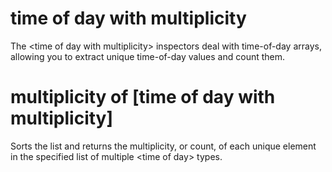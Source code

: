 # time of day with multiplicity

The &lt;time of day with multiplicity&gt; inspectors deal with time-of-day arrays, allowing you to extract unique time-of-day values and count them.

# multiplicity of [time of day with multiplicity]

Sorts the list and returns the multiplicity, or count, of each unique element in the specified list of multiple &lt;time of day&gt; types.
